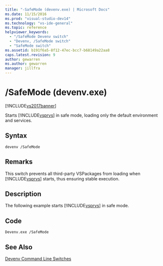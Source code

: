 ```yaml
---
title: "-SafeMode (devenv.exe) | Microsoft Docs"
ms.date: 11/15/2016
ms.prod: "visual-studio-dev14"
ms.technology: "vs-ide-general"
ms.topic: reference
helpviewer_keywords: 
  - "/SafeMode Devenv switch"
  - "Devenv, /SafeMode switch"
  - "SafeMode switch"
ms.assetid: b191f6a5-8f12-47ec-bcc7-b68149a22aa8
caps.latest.revision: 9
author: gewarren
ms.author: gewarren
manager: jillfra
---
```

# /SafeMode (devenv.exe)
[!INCLUDE[vs2017banner](../../includes/vs2017banner.md)]

Starts [!INCLUDE[vsprvs](../../includes/vsprvs-md.md)] in safe mode, loading only the default environment and services.  
  
## Syntax  
  
```  
devenv /SafeMode   
```  
  
## Remarks  
 This switch prevents all third-party VSPackages from loading when [!INCLUDE[vsprvs](../../includes/vsprvs-md.md)] starts, thus ensuring stable execution.  
  
## Description  
 The following example starts [!INCLUDE[vsprvs](../../includes/vsprvs-md.md)] in safe mode.  
  
## Code  
  
```  
Devenv.exe /SafeMode  
```  
  
## See Also  
 [Devenv Command Line Switches](../../ide/reference/devenv-command-line-switches.md)
